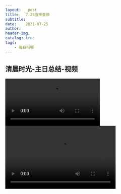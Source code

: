 ```yaml
---
layout:   post
title:   7.25当天音频
subtitle:  
date:    2021-07-25
author:   
header-img: 
catalog: true
tags:
    - 每日吗哪
---
```


## 清晨时光-主日总结-视频

<p>
    <video width:100% height:auto controls>
    <source src="\video\主日话语\二一年春季第八篇_01.mp4" type="video/mp4">
</video>
<video width="350" height="200" controls>
    <source src="\video\主日话语\二一年春季第八篇_02.mp4" type="video/mp4">
</video>
</p>


